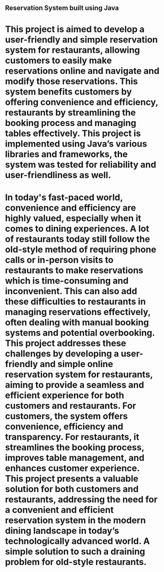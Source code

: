 ## Reservation System built using Java

# This project is aimed to develop a user-friendly and simple reservation system for restaurants, allowing customers to easily make reservations online and navigate and modify those reservations. This system benefits customers by offering convenience and efficiency, restaurants by streamlining the booking process and managing tables effectively. This project is implemented using Java’s various libraries and frameworks, the system was tested for reliability and user-friendliness as well. 

# In today's fast-paced world, convenience and efficiency are highly valued, especially when it comes to dining experiences. A lot of restaurants today still follow the old-style method of requiring phone calls or in-person visits to restaurants to make reservations which is time-consuming and inconvenient. This can also add these difficulties to restaurants in managing reservations effectively, often dealing with manual booking systems and potential overbooking. This project addresses these challenges by developing a user-friendly and simple online reservation system for restaurants, aiming to provide a seamless and efficient experience for both customers and restaurants. For customers, the system offers convenience, efficiency and transparency. For restaurants, it streamlines the booking process, improves table management, and enhances customer experience. This project presents a valuable solution for both customers and restaurants, addressing the need for a convenient and efficient reservation system in the modern dining landscape in today’s technologically advanced world. A simple solution to such a draining problem for old-style restaurants.
